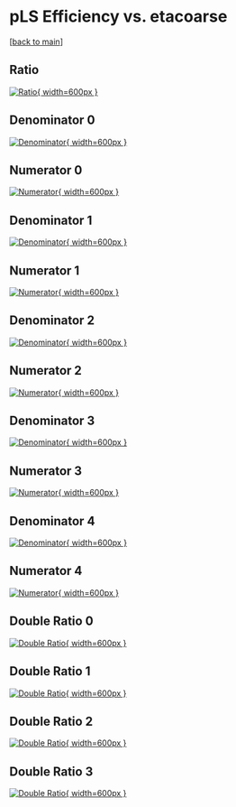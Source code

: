 # pLS Efficiency vs. etacoarse

[[back to main](./)]



## Ratio

[![Ratio](../mtv/var/pLS_base_321_-1_eff_etacoarse.png){ width=600px }](../mtv/var/pLS_base_321_-1_eff_etacoarse.pdf)

## Denominator 0

[![Denominator](../mtv/den/pLS_base_321_-1_eff_etacoarse_den0.png){ width=600px }](../mtv/den/pLS_base_321_-1_eff_etacoarse_den0.pdf)

## Numerator 0

[![Numerator](../mtv/num/pLS_base_321_-1_eff_etacoarse_num0.png){ width=600px }](../mtv/num/pLS_base_321_-1_eff_etacoarse_num0.pdf)

## Denominator 1

[![Denominator](../mtv/den/pLS_base_321_-1_eff_etacoarse_den1.png){ width=600px }](../mtv/den/pLS_base_321_-1_eff_etacoarse_den1.pdf)

## Numerator 1

[![Numerator](../mtv/num/pLS_base_321_-1_eff_etacoarse_num1.png){ width=600px }](../mtv/num/pLS_base_321_-1_eff_etacoarse_num1.pdf)

## Denominator 2

[![Denominator](../mtv/den/pLS_base_321_-1_eff_etacoarse_den2.png){ width=600px }](../mtv/den/pLS_base_321_-1_eff_etacoarse_den2.pdf)

## Numerator 2

[![Numerator](../mtv/num/pLS_base_321_-1_eff_etacoarse_num2.png){ width=600px }](../mtv/num/pLS_base_321_-1_eff_etacoarse_num2.pdf)

## Denominator 3

[![Denominator](../mtv/den/pLS_base_321_-1_eff_etacoarse_den3.png){ width=600px }](../mtv/den/pLS_base_321_-1_eff_etacoarse_den3.pdf)

## Numerator 3

[![Numerator](../mtv/num/pLS_base_321_-1_eff_etacoarse_num3.png){ width=600px }](../mtv/num/pLS_base_321_-1_eff_etacoarse_num3.pdf)

## Denominator 4

[![Denominator](../mtv/den/pLS_base_321_-1_eff_etacoarse_den4.png){ width=600px }](../mtv/den/pLS_base_321_-1_eff_etacoarse_den4.pdf)

## Numerator 4

[![Numerator](../mtv/num/pLS_base_321_-1_eff_etacoarse_num4.png){ width=600px }](../mtv/num/pLS_base_321_-1_eff_etacoarse_num4.pdf)

## Double Ratio 0

[![Double Ratio](../mtv/ratio/pLS_base_321_-1_eff_etacoarse_ratio0.png){ width=600px }](../mtv/ratio/pLS_base_321_-1_eff_etacoarse_ratio0.pdf)

## Double Ratio 1

[![Double Ratio](../mtv/ratio/pLS_base_321_-1_eff_etacoarse_ratio1.png){ width=600px }](../mtv/ratio/pLS_base_321_-1_eff_etacoarse_ratio1.pdf)

## Double Ratio 2

[![Double Ratio](../mtv/ratio/pLS_base_321_-1_eff_etacoarse_ratio2.png){ width=600px }](../mtv/ratio/pLS_base_321_-1_eff_etacoarse_ratio2.pdf)

## Double Ratio 3

[![Double Ratio](../mtv/ratio/pLS_base_321_-1_eff_etacoarse_ratio3.png){ width=600px }](../mtv/ratio/pLS_base_321_-1_eff_etacoarse_ratio3.pdf)

